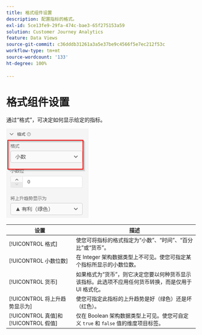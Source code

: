 ```yaml
---
title: 格式组件设置
description: 配置指标的格式。
exl-id: 5ce13fe9-29fa-474c-bae3-65f275153a59
solution: Customer Journey Analytics
feature: Data Views
source-git-commit: c36dddb31261a3a5e37be9c4566f5e7ec212f53c
workflow-type: tm+mt
source-wordcount: '133'
ht-degree: 100%

---
```


# 格式组件设置

通过“格式”，可决定如何显示给定的指标。

![格式设置](../assets/format-settings.png)

| 设置 | 描述 |
| --- | --- |
| [!UICONTROL 格式] | 使您可将指标的格式指定为“小数”、“时间”、“百分比”或“货币”。 |
| [!UICONTROL 小数位数] | 在 Integer 架构数据类型上不可见。使您可指定某个指标所显示的小数位数。 |
| [!UICONTROL 货币] | 如果格式为“货币”，则它决定您要以何种货币显示该指标。此选项不应用任何货币转换，而是仅用于 UI 格式化。 |
| [!UICONTROL 将上升趋势显示为] | 使您可指定此指标的上升趋势是好（绿色）还是坏（红色）。 |
| [!UICONTROL 真值]和[!UICONTROL 假值] | 仅在 Boolean 架构数据类型上可见。使您可自定义 `true` 和 `false` 值的维度项目标签。 |
